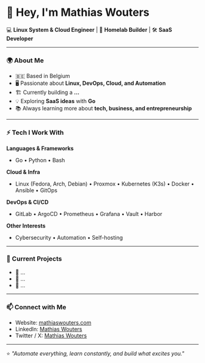 # 👋 Hey, I'm Mathias Wouters  

💻 **Linux System & Cloud Engineer** | 🚀 **Homelab Builder** | 🛠️ **SaaS Developer**  

---

### 🌍 About Me
- 🇧🇪 Based in Belgium  
- 🖥️ Passionate about **Linux, DevOps, Cloud, and Automation**  
- 🏗️ Currently building a **...**  
- 💡 Exploring **SaaS ideas** with **Go**  
- 📚 Always learning more about **tech, business, and entrepreneurship**  

---

### ⚡ Tech I Work With
**Languages & Frameworks**  
- Go • Python • Bash  

**Cloud & Infra**  
- Linux (Fedora, Arch, Debian) • Proxmox • Kubernetes (K3s) • Docker • Ansible • GitOps  

**DevOps & CI/CD**  
- GitLab • ArgoCD • Prometheus • Grafana • Vault • Harbor  

**Other Interests**  
- Cybersecurity • Automation • Self-hosting  

---

### 🔭 Current Projects
- 🔹 ...  
- 🔹 ...  
- 🔹 ...  

---

### 📫 Connect with Me
- Website: [mathiaswouters.com](https://www.mathiaswouters.com/)
- LinkedIn: [Mathias Wouters](https://www.linkedin.com/in/mathias-w-9033421b1/)  
- Twitter / X: [Mathias Wouters](https://x.com/MathiasWouters2)

---

⭐ *"Automate everything, learn constantly, and build what excites you."*  

